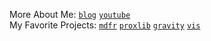 More About Me: [`blog`](https://0xdeadbeer.neocities.org) [`youtube`](https://youtube.com/@0xdeadbeer)
<br>
My Favorite Projects: [`mdfr`](https://github.com/0xdeadbeer/mdfr) [`proxlib`](https://github.com/0xdeadbeer/proxlib) [`gravity`](https://github.com/gravity) [`vis`](https://github.com/0xdeadbeer/vis)
